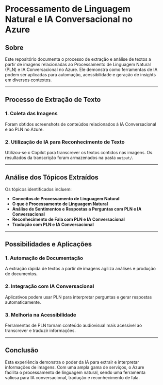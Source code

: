 # Processamento de Linguagem Natural e IA Conversacional no Azure

## Sobre
Este repositório documenta o processo de extração e análise de textos a partir de imagens relacionadas ao Processamento de Linguagem Natural (PLN) e IA Conversacional no Azure. Ele demonstra como ferramentas de IA podem ser aplicadas para automação, acessibilidade e geração de insights em diversos contextos.

---

## Processo de Extração de Texto

### 1. Coleta das Imagens
Foram obtidos screenshots de conteúdos relacionados à IA Conversacional e ao PLN no Azure.

### 2. Utilização de IA para Reconhecimento de Texto
Utilizou-se o Copilot para transcrever os textos contidos nas imagens. Os resultados da transcrição foram armazenados na pasta `output/`.

---

## Análise dos Tópicos Extraídos

Os tópicos identificados incluem:
- **Conceitos de Processamento de Linguagem Natural**
- **O que é Processamento de Linguagem Natural**
- **Análise de Sentimentos e Respostas a Perguntas com PLN e IA Conversacional**
- **Reconhecimento de Fala com PLN e IA Conversacional**
- **Tradução com PLN e IA Conversacional**

---

## Possibilidades e Aplicações

### 1. Automação de Documentação
A extração rápida de textos a partir de imagens agiliza análises e produção de documentos.

### 2. Integração com IA Conversacional
Aplicativos podem usar PLN para interpretar perguntas e gerar respostas automaticamente.

### 3. Melhoria na Acessibilidade
Ferramentas de PLN tornam conteúdo audiovisual mais acessível ao transcrever e traduzir informações.

---

## Conclusão
Esta experiência demonstra o poder da IA para extrair e interpretar informações de imagens. Com uma ampla gama de serviços, o Azure facilita o processamento de linguagem natural, sendo uma ferramenta valiosa para IA conversacional, tradução e reconhecimento de fala.

